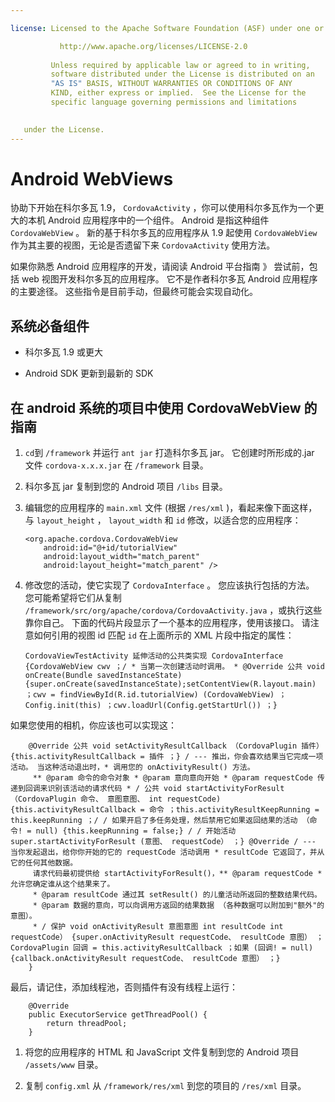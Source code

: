 ```yaml
---

license: Licensed to the Apache Software Foundation (ASF) under one or more contributor license agreements. See the NOTICE file distributed with this work for additional information regarding copyright ownership. The ASF licenses this file to you under the Apache License, Version 2.0 (the "License"); you may not use this file except in compliance with the License. You may obtain a copy of the License at

           http://www.apache.org/licenses/LICENSE-2.0
    
         Unless required by applicable law or agreed to in writing,
         software distributed under the License is distributed on an
         "AS IS" BASIS, WITHOUT WARRANTIES OR CONDITIONS OF ANY
         KIND, either express or implied.  See the License for the
         specific language governing permissions and limitations
    

   under the License.
---
```


# Android WebViews

协助下开始在科尔多瓦 1.9， `CordovaActivity` ，你可以使用科尔多瓦作为一个更大的本机 Android 应用程序中的一个组件。 Android 是指这种组件 `CordovaWebView` 。 新的基于科尔多瓦的应用程序从 1.9 起使用 `CordovaWebView` 作为其主要的视图，无论是否遗留下来 `CordovaActivity` 使用方法。

如果你熟悉 Android 应用程序的开发，请阅读 Android 平台指南 》 尝试前，包括 web 视图开发科尔多瓦的应用程序。 它不是作者科尔多瓦 Android 应用程序的主要途径。 这些指令是目前手动，但最终可能会实现自动化。

## 系统必备组件

*   科尔多瓦 1.9 或更大

*   Android SDK 更新到最新的 SDK

## 在 android 系统的项目中使用 CordovaWebView 的指南

1.  `cd`到 `/framework` 并运行 `ant jar` 打造科尔多瓦 jar。 它创建时所形成的.jar 文件 `cordova-x.x.x.jar` 在 `/framework` 目录。

2.  科尔多瓦 jar 复制到您的 Android 项目 `/libs` 目录。

3.  编辑您的应用程序的 `main.xml` 文件 (根据 `/res/xml` )，看起来像下面这样，与 `layout_height` ， `layout_width` 和 `id` 修改，以适合您的应用程序：
    
        <org.apache.cordova.CordovaWebView
            android:id="@+id/tutorialView"
            android:layout_width="match_parent"
            android:layout_height="match_parent" />
        

4.  修改您的活动，使它实现了 `CordovaInterface` 。 您应该执行包括的方法。 您可能希望将它们从复制 `/framework/src/org/apache/cordova/CordovaActivity.java` ，或执行这些靠你自己。 下面的代码片段显示了一个基本的应用程序，使用该接口。 请注意如何引用的视图 id 匹配 `id` 在上面所示的 XML 片段中指定的属性：
    
        CordovaViewTestActivity 延伸活动的公共类实现 CordovaInterface {CordovaWebView cwv ；/ * 当第一次创建活动时调用。 * @Override 公共 void onCreate(Bundle savedInstanceState) {super.onCreate(savedInstanceState);setContentView(R.layout.main) ；cwv = findViewById(R.id.tutorialView) (CordovaWebView) ；Config.init(this) ；cwv.loadUrl(Config.getStartUrl()) ；}
        

如果您使用的相机，你应该也可以实现这：

        @Override 公共 void setActivityResultCallback （CordovaPlugin 插件） {this.activityResultCallback = 插件 ；} / --- 推出，你会喜欢结果当它完成一项活动。 当这种活动退出时，* 调用您的 onActivityResult() 方法。
         ** @param 命令的命令对象 * @param 意向意向开始 * @param requestCode 传递到回调来识别该活动的请求代码 * / 公共 void startActivityForResult （CordovaPlugin 命令、 意图意图、 int requestCode) {this.activityResultCallback = 命令 ；this.activityResultKeepRunning = this.keepRunning ；/ / 如果开启了多任务处理，然后禁用它如果返回结果的活动 （命令! = null) {this.keepRunning = false;} / / 开始活动 super.startActivityForResult (意图、 requestCode） ；} @Override / --- 当你发起退出，给你你开始的它的 requestCode 活动调用 * resultCode 它返回了，并从它的任何其他数据。
         请求代码最初提供给 startActivityForResult()，** @param requestCode * 允许您确定谁从这个结果来了。
         * @param resultCode 通过其 setResult() 的儿童活动所返回的整数结果代码。
         * @param 数据的意向，可以向调用方返回的结果数据 （各种数据可以附加到"额外"的意图）。
         * / 保护 void onActivityResult 意图意图 int resultCode int requestCode） {super.onActivityResult requestCode、 resultCode 意图） ；CordovaPlugin 回调 = this.activityResultCallback ；如果 (回调! = null) {callback.onActivityResult requestCode、 resultCode 意图） ；}
        }
    

最后，请记住，添加线程池，否则插件有没有线程上运行：

        @Override
        public ExecutorService getThreadPool() {
            return threadPool;
        }
    

1.  将您的应用程序的 HTML 和 JavaScript 文件复制到您的 Android 项目 `/assets/www` 目录。

2.  复制 `config.xml` 从 `/framework/res/xml` 到您的项目的 `/res/xml` 目录。